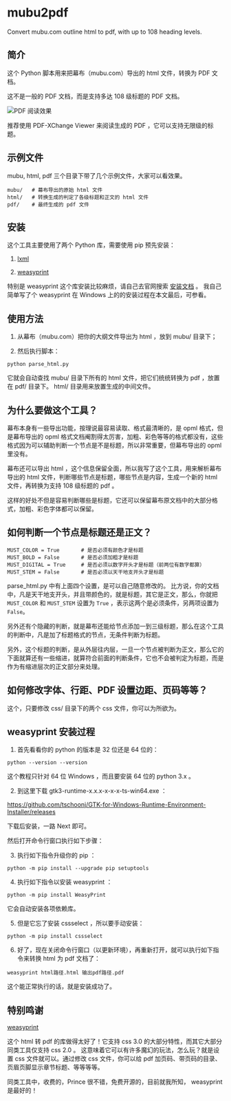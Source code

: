 # mubu2pdf
Convert mubu.com outline html to pdf, with up to 108 heading levels. 

## 简介
这个 Python 脚本用来把幕布（mubu.com）导出的 html 文件，转换为 PDF 文档。

这不是一般的 PDF 文档，而是支持多达 108 级标题的 PDF 文档。

![PDF 阅读效果](https://github.com/vagra/mubu2pdf/raw/main/images/pdf.jpg)

推荐使用 PDF-XChange Viewer 来阅读生成的 PDF ，它可以支持无限级的标题。

## 示例文件
mubu, html, pdf 三个目录下带了几个示例文件，大家可以看效果。
```
mubu/   # 幕布导出的原始 html 文件
html/   # 转换生成的判定了各级标题和正文的 html 文件
pdf/    # 最终生成的 pdf 文件
```

## 安装

这个工具主要使用了两个 Python 库，需要使用 pip 预先安装：

1. [lxml](https://github.com/lxml/lxml)

2. [weasyprint](https://github.com/Kozea/WeasyPrint)

特别是 weasyprint 这个库安装比较麻烦，请自己去官网搜索 [安装文档](https://weasyprint.readthedocs.io/en/stable/install.html) 。
我自己简单写了个 weasyprint 在 Windows 上的的安装过程在本文最后，可参看。

## 使用方法

1. 从幕布（mubu.com）把你的大纲文件导出为 html ，放到 mubu/ 目录下；

2. 然后执行脚本： 

```
python parse_html.py
```

它就会自动查找 mubu/ 目录下所有的 html 文件，把它们统统转换为 pdf ，放置在 pdf/ 目录下。
html/ 目录用来放置生成的中间文件。

## 为什么要做这个工具？

幕布本身有一些导出功能，按理说最容易读取、格式最清晰的，是 opml 格式，但是幕布导出的 opml 格式文档阉割得太厉害，加粗、彩色等等的格式都没有，这些格式因为可以辅助判断一个节点是不是标题，所以非常重要，但幕布导出的 opml 里没有。

幕布还可以导出 html ，这个信息保留全面，所以我写了这个工具，用来解析幕布导出的 html 文件，判断哪些节点是标题，哪些节点是内容，生成一个新的 html 文件，再转换为支持 108 级标题的 pdf 。

这样的好处不但是容易判断哪些是标题，它还可以保留幕布原文档中的大部分格式，加粗、彩色字体都可以保留。

## 如何判断一个节点是标题还是正文？
```
MUST_COLOR = True       # 是否必须有颜色才是标题
MUST_BOLD = False       # 是否必须加粗才是标题
MUST_DIGITAL = True     # 是否必须以数字开头才是标题（前两位有数字都算）
MUST_STEM = False       # 是否必须以天干地支开头才是标题
```
parse_html.py 中有上面四个设置，是可以自己随意修改的。
比方说，你的文档中，凡是天干地支开头，并且带颜色的，就是标题，其它是正文，那么，你就把 `MUST_COLOR` 和 `MUST_STEM` 设置为 `True` ，表示这两个是必须条件，另两项设置为 `False`。

另外还有个隐藏的判断，就是幕布还能给节点添加一到三级标题，那么在这个工具的判断中，凡是加了标题格式的节点，无条件判断为标题。

另外，这个标题的判断，是从外层往内层，一旦一个节点被判断为正文，那么它的下面就算还有一些缩进，就算符合前面的判断条件，它也不会被判定为标题，而是作为有缩进层次的正文部分来处理。

## 如何修改字体、行距、PDF 设置边距、页码等等？
这个，只要修改 css/ 目录下的两个 css 文件，你可以为所欲为。

## weasyprint 安装过程

1. 首先看看你的 python 的版本是 32 位还是 64 位的：
```
python --version --version
```
这个教程只针对 64 位 Windows ，而且要安装 64 位的 python 3.x 。

2. 到这里下载 gtk3-runtime-x.x.x-x-x-x-ts-win64.exe ：

https://github.com/tschoonj/GTK-for-Windows-Runtime-Environment-Installer/releases

下载后安装，一路 Next 即可。

然后打开命令行窗口执行如下步骤：

3. 执行如下指令升级你的 pip ：
```
python -m pip install --upgrade pip setuptools
```

4. 执行如下指令以安装 weasyprint ：
```
python -m pip install WeasyPrint
```
它会自动安装各项依赖库。

5. 但是它忘了安装 cssselect ，所以要手动安装：
```
python -m pip install cssselect
```

6. 好了，现在关闭命令行窗口（以更新环境），再重新打开，就可以执行如下指令来转换 html 为 pdf 文档了：
```
weasyprint html路径.html 输出pdf路径.pdf
```
这个能正常执行的话，就是安装成功了。

## 特别鸣谢

[weasyprint](https://github.com/Kozea/WeasyPrint)

这个 html 转 pdf 的库做得太好了！它支持 css 3.0 的大部分特性，而其它大部分同类工具仅支持 css 2.0 。
这意味着它可以有许多魔幻的玩法，怎么玩？就是设置 css 文件就可以。通过修改 css 文件，你可以给 pdf 加页码、带页码的目录、页眉页脚显示章节标题、等等等等。

同类工具中，收费的，Prince 很不错，免费开源的，目前就我所知， weasyprint 是最好的！
